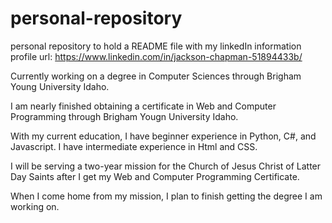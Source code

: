 # personal-repository
personal repository to hold a README file with my linkedIn information 
profile url: https://www.linkedin.com/in/jackson-chapman-51894433b/

Currently working on a degree in Computer Sciences through Brigham Young University Idaho.

I am nearly finished obtaining a certificate in Web and Computer Programming through Brigham Yougn University Idaho.

With my current education, I have beginner experience in Python, C#, and Javascript. I have intermediate experience in Html and CSS.

I will be serving a two-year mission for the Church of Jesus Christ of Latter Day Saints after I get my Web and Computer Programming Certificate. 

When I come home from my mission, I plan to finish getting the degree I am working on.
